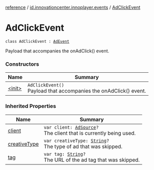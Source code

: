 [reference](../../index.md) / [id.innovationcenter.innoplayer.events](../index.md) / [AdClickEvent](./index.md)

# AdClickEvent

`class AdClickEvent : `[`AdEvent`](../-ad-event/index.md)

Payload that accompanies the onAdClick() event.

### Constructors

| Name | Summary |
|---|---|
| [&lt;init&gt;](-init-.md) | `AdClickEvent()`<br>Payload that accompanies the onAdClick() event. |

### Inherited Properties

| Name | Summary |
|---|---|
| [client](../-ad-event/client.md) | `var client: `[`AdSource`](../../id.innovationcenter.innoplayer.media.ads/-ad-source/index.md)`?`<br>The client that is currently being used. |
| [creativeType](../-ad-event/creative-type.md) | `var creativeType: `[`String`](https://kotlinlang.org/api/latest/jvm/stdlib/kotlin/-string/index.html)`?`<br>The type of ad that was skipped. |
| [tag](../-ad-event/tag.md) | `var tag: `[`String`](https://kotlinlang.org/api/latest/jvm/stdlib/kotlin/-string/index.html)`?`<br>The URL of the ad tag that was skipped. |
